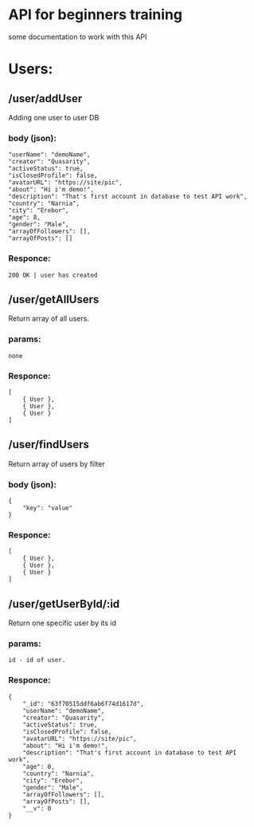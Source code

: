 # API for beginners training

some documentation to work with this API

# Users:

## /user/addUser

Adding one user to user DB

### body (json):
    "userName": "demoName",
	"creator": "Quasarity",
	"activeStatus": true,
	"isClosedProfile": false,
	"avatarURL": "https://site/pic",
	"about": "Hi i'm demo!",
	"description": "That's first account in database to test API work",
	"country": "Narnia",
	"city": "Erebor",
	"age": 8,
	"gender": "Male",
	"arrayOfFollowers": [],
	"arrayOfPosts": []
	
### Responce:
    200 OK | user has created
    
    
## /user/getAllUsers

Return array of all users.

### params:
    none
	
### Responce:
    [
        { User },
        { User },
        { User }
    ]
    
## /user/findUsers

Return array of users by filter

### body (json):
    {
        "key": "value"
    }
	
### Responce:
    [
        { User },
        { User },
        { User }
    ]


## /user/getUserById/:id

Return one specific user by its id

### params:
    id - id of user.
	
### Responce:
    {
        "_id": "63f70515ddf6ab6f74d1617d",
	    "userName": "demoName",
	    "creator": "Quasarity",
	    "activeStatus": true,
	    "isClosedProfile": false,
	    "avatarURL": "https://site/pic",
	    "about": "Hi i'm demo!",
	    "description": "That's first account in database to test API work",
	    "age": 8,
	    "country": "Narnia",
	    "city": "Erebor",
	    "gender": "Male",
	    "arrayOfFollowers": [],
	    "arrayOfPosts": [],
	    "__v": 0
    }
    
    
